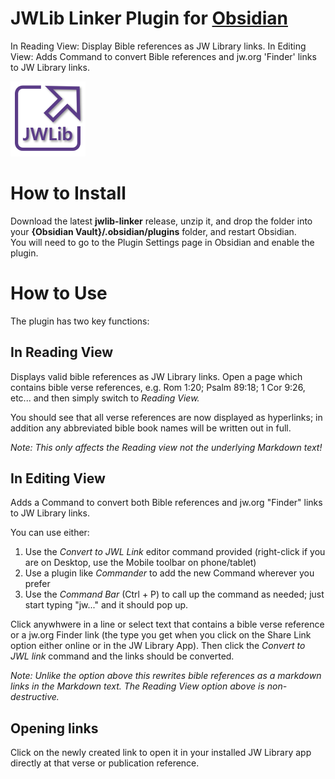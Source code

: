 # JWLib Linker Plugin for [Obsidian](https://obsidian.md)

In Reading View: Display Bible references as JW Library links. 
In Editing View: Adds Command to convert Bible references and jw.org 'Finder' links to JW Library links.

![Logo](logo.png)

# How to Install

Download the latest **jwlib-linker** release, unzip it, and drop the folder into your **{Obsidian Vault}/.obsidian/plugins** folder, and restart Obsidian.  
You will need to go to the Plugin Settings page in Obsidian and enable the plugin.

# How to Use

The plugin has two key functions:

## In **Reading View**
Displays valid bible references as JW Library links.
Open a page which contains bible verse references, e.g. Rom 1:20; Psalm 89:18; 1 Cor 9:26, etc... and then simply switch to *Reading View.*  

You should see that all verse references are now displayed as hyperlinks; in addition any abbreviated bible book names will be written out in full.

*Note: This only affects the Reading view not the underlying Markdown text!*

## In **Editing View**
Adds a Command to convert both Bible references and jw.org "Finder" links to JW Library links.

You can use either:
1. Use the *Convert to JWL Link* editor command provided (right-click if you are on Desktop, use the Mobile toolbar on phone/tablet)
2. Use a plugin like *Commander* to add the new Command wherever you prefer
3. Use the *Command Bar* (Ctrl + P) to call up the command as needed; just start typing "jw..." and it should pop up.

Click anywhwere in a line or select text that contains a bible verse reference or a jw.org Finder link (the type you get when you click on the Share Link option either online or in the JW Library App).
Then click the *Convert to JWL link* command and the links should be converted.

*Note: Unlike the option above this rewrites bible references as a markdown links in the Markdown text.  The Reading View option above is non-destructive.*

## Opening links
Click on the newly created link to open it in your installed JW Library app directly at that verse or publication reference.
